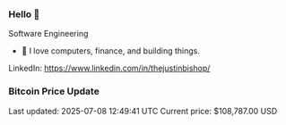 ### Hello 🤙  

Software Engineering

- 🔭 I love computers, finance, and building things.
  
LinkedIn: https://www.linkedin.com/in/thejustinbishop/  






















































































































































































































































































































































































































































































































































































































































































































































































































### Bitcoin Price Update
Last updated: 2025-07-08 12:49:41 UTC
Current price: $108,787.00 USD
